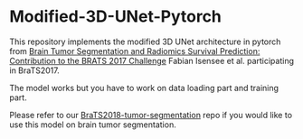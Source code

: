 # Modified-3D-UNet-Pytorch
This repository implements the modified 3D UNet architecture in pytorch from [Brain Tumor Segmentation and Radiomics Survival Prediction: Contribution to the BRATS 2017 Challenge](https://arxiv.org/abs/1802.10508) Fabian Isensee et al. participating in BraTS2017.

The model works but you have to work on data loading part and training part.

Please refer to our [BraTS2018-tumor-segmentation](https://github.com/pykao/BraTS2018-tumor-segmentation) repo if you would like to use this model on brain tumor segmentation. 
